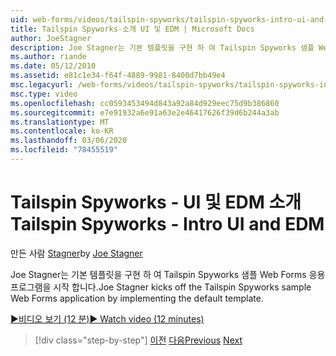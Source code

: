 ```yaml
---
uid: web-forms/videos/tailspin-spyworks/tailspin-spyworks-intro-ui-and-edm
title: Tailspin Spyworks-소개 UI 및 EDM | Microsoft Docs
author: JoeStagner
description: Joe Stagner는 기본 템플릿을 구현 하 여 Tailspin Spyworks 샘플 Web Forms 응용 프로그램을 시작 합니다.
ms.author: riande
ms.date: 05/12/2010
ms.assetid: e81c1e34-f64f-4889-9981-8400d7bb49e4
msc.legacyurl: /web-forms/videos/tailspin-spyworks/tailspin-spyworks-intro-ui-and-edm
msc.type: video
ms.openlocfilehash: cc0593453494d843a92a84d929eec75d9b386860
ms.sourcegitcommit: e7e91932a6e91a63e2e46417626f39d6b244a3ab
ms.translationtype: MT
ms.contentlocale: ko-KR
ms.lasthandoff: 03/06/2020
ms.locfileid: "78455519"
---
```

# <a name="tailspin-spyworks---intro-ui-and-edm"></a><span data-ttu-id="9f857-103">Tailspin Spyworks - UI 및 EDM 소개</span><span class="sxs-lookup"><span data-stu-id="9f857-103">Tailspin Spyworks - Intro UI and EDM</span></span>

<span data-ttu-id="9f857-104">만든 사람 [Stagner](https://github.com/JoeStagner)</span><span class="sxs-lookup"><span data-stu-id="9f857-104">by [Joe Stagner](https://github.com/JoeStagner)</span></span>

<span data-ttu-id="9f857-105">Joe Stagner는 기본 템플릿을 구현 하 여 Tailspin Spyworks 샘플 Web Forms 응용 프로그램을 시작 합니다.</span><span class="sxs-lookup"><span data-stu-id="9f857-105">Joe Stagner kicks off the Tailspin Spyworks sample Web Forms application by implementing the default template.</span></span>

[<span data-ttu-id="9f857-106">&#9654;비디오 보기 (12 분)</span><span class="sxs-lookup"><span data-stu-id="9f857-106">&#9654; Watch video (12 minutes)</span></span>](https://channel9.msdn.com/Blogs/ASP-NET-Site-Videos/tailspin-spyworks-intro-ui-and-edm)

> [!div class="step-by-step"]
> <span data-ttu-id="9f857-107">[이전](tailspin-spyworks-implementing-and-using-the-also-purchased-control.md)
> [다음](tailspin-spyworks-directory-organization.md)</span><span class="sxs-lookup"><span data-stu-id="9f857-107">[Previous](tailspin-spyworks-implementing-and-using-the-also-purchased-control.md)
[Next](tailspin-spyworks-directory-organization.md)</span></span>
